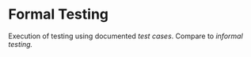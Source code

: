 # Formal Testing


Execution of testing using documented *test cases*. Compare to *informal
testing.*

